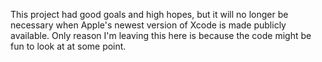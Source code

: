 This project had good goals and high hopes, but it will no longer be necessary when Apple's newest version of Xcode is made publicly available. Only reason I'm leaving this here is because the code might be fun to look at at some point.

